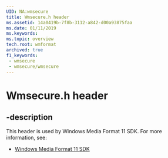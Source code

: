 ```yaml
---
UID: NA:wmsecure
title: Wmsecure.h header
ms.assetid: 14a0419b-7f8b-3112-a842-d00a93875faa
ms.date: 01/11/2019
ms.keywords: 
ms.topic: overview
tech.root: wmformat
archived: true
f1_keywords:
 - wmsecure
 - wmsecure/wmsecure
---
```


# Wmsecure.h header


## -description

This header is used by Windows Media Format 11 SDK. For more information, see:

- [Windows Media Format 11 SDK](../_wmformat/index.md)

